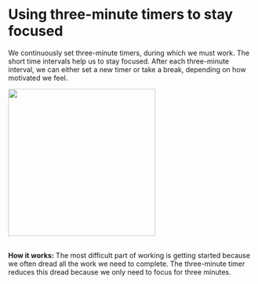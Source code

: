 # Using three-minute timers to stay focused  

We continuously set three-minute timers, during which we must work. The short time intervals help us to stay focused. After each three-minute interval, we can either set a new timer or take a break, depending on how motivated we feel.  

<img src="https://github.com/maximilian-ho/articles/assets/94465856/5348e115-ff63-4a76-ac3d-f95890b04486" width="300">
<br><br>

**How it works:** The most difficult part of working is getting started because we often dread all the work we need to complete. The three-minute timer reduces this dread because we only need to focus for three minutes. 
